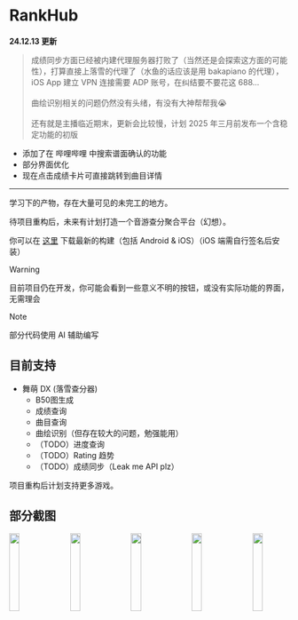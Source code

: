 # RankHub

**24.12.13 更新**

>成绩同步方面已经被内建代理服务器打败了（当然还是会探索这方面的可能性），打算直接上落雪的代理了（水鱼的话应该是用 bakapiano 的代理），iOS App 建立 VPN 连接需要 ADP 账号，在纠结要不要花这 688...
><br><br>曲绘识别相关的问题仍然没有头绪，有没有大神帮帮我😭
><br><br>还有就是主播临近期末，更新会比较慢，计划 2025 年三月前发布一个含稳定功能的初版
- 添加了在 哔哩哔哩 中搜索谱面确认的功能
- 部分界面优化
- 现在点击成绩卡片可直接跳转到曲目详情

---

学习下的产物，存在大量可见的未完工的地方。

待项目重构后，未来有计划打造一个音游查分聚合平台（幻想）。

你可以在 [这里](https://github.com/qianmo2233/RankHub/actions/workflows/build_app.yml) 下载最新的构建（包括 Android & iOS）（iOS 端需自行签名后安装）

> [!WARNING]
> 目前项目仍在开发，你可能会看到一些意义不明的按钮，或没有实际功能的界面，无需理会

> [!NOTE]
> 部分代码使用 AI 辅助编写

## 目前支持

- 舞萌 DX (落雪查分器)
  - B50图生成
  - 成绩查询
  - 曲目查询
  - 曲绘识别（但存在较大的问题，勉强能用）
  - （TODO）进度查询
  - （TODO）Rating 趋势
  - （TODO）成绩同步（Leak me API plz）

项目重构后计划支持更多游戏。


## 部分截图

<div style="overflow-x: auto; white-space: nowrap;">
    <img src="https://github.com/user-attachments/assets/33d3f0dd-d90e-4b99-8bc0-6dc8f805b116" alt="089E5066-4639-45DC-8560-823DE0812AE5" style="width: 19%; display: inline-block; margin-right: 10px;">
    <img src="https://github.com/user-attachments/assets/eef1f5ad-c5fc-442b-a35e-3780de26966e" alt="9250E369-6509-44D8-A2E5-5C64FF26B064" style="width: 19%; display: inline-block; margin-right: 10px;">
    <img src="https://github.com/user-attachments/assets/bcdc77f0-2cdd-464b-8575-7f29f99a642f" alt="DB8DAF82-B0E2-4F7B-8D44-5990FF10E70F" style="width: 19%; display: inline-block; margin-right: 10px;">
    <img src="https://github.com/user-attachments/assets/8833e0dc-23d7-4ffc-a4d6-5c0a99c2cf42" alt="IMG_4200" style="width: 19%; display: inline-block; margin-right: 10px;">
    <img src="https://github.com/user-attachments/assets/fdc440e5-dd1f-40c6-920c-41f7cb554aed" alt="IMG_4201" style="width: 19%; display: inline-block; margin-right: 10px;">
</div>


